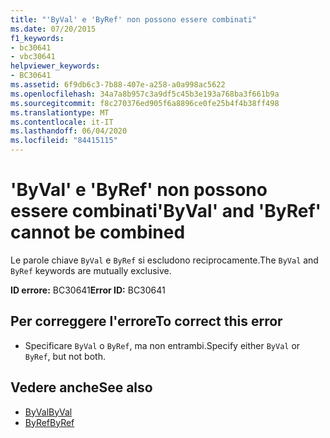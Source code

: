 ```yaml
---
title: "'ByVal' e 'ByRef' non possono essere combinati"
ms.date: 07/20/2015
f1_keywords:
- bc30641
- vbc30641
helpviewer_keywords:
- BC30641
ms.assetid: 6f9db6c3-7b88-407e-a258-a0a998ac5622
ms.openlocfilehash: 34a7a8b957c3a9df5c45b3e193a768ba3f661b9a
ms.sourcegitcommit: f8c270376ed905f6a8896ce0fe25b4f4b38ff498
ms.translationtype: MT
ms.contentlocale: it-IT
ms.lasthandoff: 06/04/2020
ms.locfileid: "84415115"
---
```

# <a name="byval-and-byref-cannot-be-combined"></a><span data-ttu-id="b790d-102">'ByVal' e 'ByRef' non possono essere combinati</span><span class="sxs-lookup"><span data-stu-id="b790d-102">'ByVal' and 'ByRef' cannot be combined</span></span>
<span data-ttu-id="b790d-103">Le parole chiave `ByVal` e `ByRef` si escludono reciprocamente.</span><span class="sxs-lookup"><span data-stu-id="b790d-103">The `ByVal` and `ByRef` keywords are mutually exclusive.</span></span>  
  
 <span data-ttu-id="b790d-104">**ID errore:** BC30641</span><span class="sxs-lookup"><span data-stu-id="b790d-104">**Error ID:** BC30641</span></span>  
  
## <a name="to-correct-this-error"></a><span data-ttu-id="b790d-105">Per correggere l'errore</span><span class="sxs-lookup"><span data-stu-id="b790d-105">To correct this error</span></span>  
  
- <span data-ttu-id="b790d-106">Specificare `ByVal` o `ByRef`, ma non entrambi.</span><span class="sxs-lookup"><span data-stu-id="b790d-106">Specify either `ByVal` or `ByRef`, but not both.</span></span>  
  
## <a name="see-also"></a><span data-ttu-id="b790d-107">Vedere anche</span><span class="sxs-lookup"><span data-stu-id="b790d-107">See also</span></span>

- [<span data-ttu-id="b790d-108">ByVal</span><span class="sxs-lookup"><span data-stu-id="b790d-108">ByVal</span></span>](../language-reference/modifiers/byval.md)
- [<span data-ttu-id="b790d-109">ByRef</span><span class="sxs-lookup"><span data-stu-id="b790d-109">ByRef</span></span>](../language-reference/modifiers/byref.md)
